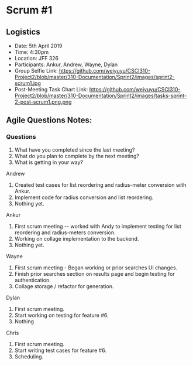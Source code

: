 # Scrum #1

## Logistics
- Date: 5th April 2019
- Time: 4:30pm
- Location: JFF 326
- Participants: Ankur, Andrew, Wayne, Dylan
- Group Selfie Link: https://github.com/weiyuyu/CSCI310-Project2/blob/master/310-Documentation/Sprint2/images/sprint2-scrum1.jpg
- Post-Meeting Task Chart Link: https://github.com/weiyuyu/CSCI310-Project2/blob/master/310-Documentation/Sprint2/images/tasks-sprint-2-post-scrum1.png.png

## Agile Questions Notes:

### Questions
1. What have you completed since the last meeting?
2. What do you plan to complete by the next meeting?
3. What is getting in your way?


Andrew
1. Created test cases for list reordering and radius-meter conversion with Ankur.
2. Implement code for radius conversion and list reordering.
3. Nothing yet.

Ankur
1. First scrum meeting -- worked with Andy to implement testing for list reordering and radius-meters conversion.
2. Working on collage implementation to the backend.
3. Nothing yet.

Wayne
1. First scrum meeting - Began working or prior searches UI changes.
2. Finish prior searches section on results page and begin testing for authentication.
3. Collage storage / refactor for generation.

Dylan
1. First scrum meeting.
2. Start working on testing for feature #6.
3. Nothing

Chris
1. First scrum meeting.
2. Start writing test cases for feature #6.
3. Scheduling.
